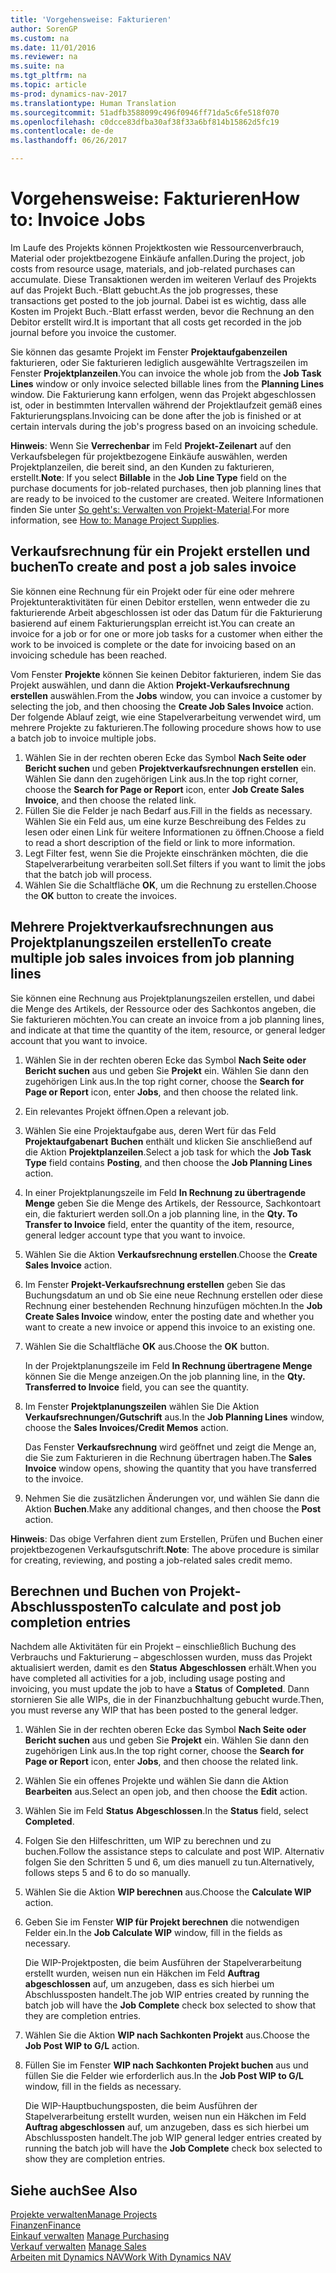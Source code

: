 ```yaml
---
title: 'Vorgehensweise: Fakturieren'
author: SorenGP
ms.custom: na
ms.date: 11/01/2016
ms.reviewer: na
ms.suite: na
ms.tgt_pltfrm: na
ms.topic: article
ms-prod: dynamics-nav-2017
ms.translationtype: Human Translation
ms.sourcegitcommit: 51adfb3588099c496f0946ff71da5c6fe518f070
ms.openlocfilehash: c0dcce83dfba30af38f33a6bf814b15862d5fc19
ms.contentlocale: de-de
ms.lasthandoff: 06/26/2017

---
```


# <a name="how-to-invoice-jobs"></a><span data-ttu-id="5aedb-102">Vorgehensweise: Fakturieren</span><span class="sxs-lookup"><span data-stu-id="5aedb-102">How to: Invoice Jobs</span></span>
<span data-ttu-id="5aedb-103">Im Laufe des Projekts können Projektkosten wie Ressourcenverbrauch, Material oder projektbezogene Einkäufe anfallen.</span><span class="sxs-lookup"><span data-stu-id="5aedb-103">During the project, job costs from resource usage, materials, and job-related purchases can accumulate.</span></span> <span data-ttu-id="5aedb-104">Diese Transaktionen werden im weiteren Verlauf des Projekts auf das Projekt Buch.-Blatt gebucht.</span><span class="sxs-lookup"><span data-stu-id="5aedb-104">As the job progresses, these transactions get posted to the job journal.</span></span> <span data-ttu-id="5aedb-105">Dabei ist es wichtig, dass alle Kosten im Projekt Buch.-Blatt erfasst werden, bevor die Rechnung an den Debitor erstellt wird.</span><span class="sxs-lookup"><span data-stu-id="5aedb-105">It is important that all costs get recorded in the job journal before you invoice the customer.</span></span>

<span data-ttu-id="5aedb-106">Sie können das gesamte Projekt im Fenster **Projektaufgabenzeilen** fakturieren, oder Sie fakturieren lediglich ausgewählte Vertragszeilen im Fenster **Projektplanzeilen**.</span><span class="sxs-lookup"><span data-stu-id="5aedb-106">You can invoice the whole job from the **Job Task Lines** window or only invoice selected billable lines from the **Planning Lines** window.</span></span> <span data-ttu-id="5aedb-107">Die Fakturierung kann erfolgen, wenn das Projekt abgeschlossen ist, oder in bestimmten Intervallen während der Projektlaufzeit gemäß eines Fakturierungsplans.</span><span class="sxs-lookup"><span data-stu-id="5aedb-107">Invoicing can be done after the job is finished or at certain intervals during the job's progress based on an invoicing schedule.</span></span>

<span data-ttu-id="5aedb-108">**Hinweis**: Wenn Sie **Verrechenbar** im Feld **Projekt-Zeilenart** auf den Verkaufsbelegen für projektbezogene Einkäufe auswählen, werden Projektplanzeilen, die bereit sind, an den Kunden zu fakturieren, erstellt.</span><span class="sxs-lookup"><span data-stu-id="5aedb-108">**Note**: If you select **Billable** in the **Job Line Type** field on the purchase documents for job-related purchases, then job planning lines that are ready to be invoiced to the customer are created.</span></span> <span data-ttu-id="5aedb-109">Weitere Informationen finden Sie unter [So geht's: Verwalten von Projekt-Material](projects-how-manage-project-supplies.md).</span><span class="sxs-lookup"><span data-stu-id="5aedb-109">For more information, see [How to: Manage Project Supplies](projects-how-manage-project-supplies.md).</span></span>

## <a name="to-create-and-post-a-job-sales-invoice"></a><span data-ttu-id="5aedb-110">Verkaufsrechnung für ein Projekt erstellen und buchen</span><span class="sxs-lookup"><span data-stu-id="5aedb-110">To create and post a job sales invoice</span></span>  
<span data-ttu-id="5aedb-111">Sie können eine Rechnung für ein Projekt oder für eine oder mehrere Projektunteraktivitäten für einen Debitor erstellen, wenn entweder die zu fakturierende Arbeit abgeschlossen ist oder das Datum für die Fakturierung basierend auf einem Fakturierungsplan erreicht ist.</span><span class="sxs-lookup"><span data-stu-id="5aedb-111">You can create an invoice for a job or for one or more job tasks for a customer when either the work to be invoiced is complete or the date for invoicing based on an invoicing schedule has been reached.</span></span>

<span data-ttu-id="5aedb-112">Vom Fenster **Projekte** können Sie keinen Debitor fakturieren, indem Sie das Projekt auswählen, und dann die Aktion **Projekt-Verkaufsrechnung erstellen** auswählen.</span><span class="sxs-lookup"><span data-stu-id="5aedb-112">From the **Jobs** window, you can invoice a customer by selecting the job, and then choosing the **Create Job Sales Invoice** action.</span></span> <span data-ttu-id="5aedb-113">Der folgende Ablauf zeigt, wie eine Stapelverarbeitung verwendet wird, um mehrere Projekte zu fakturieren.</span><span class="sxs-lookup"><span data-stu-id="5aedb-113">The following procedure shows how to use a batch job to invoice multiple jobs.</span></span>  

1. <span data-ttu-id="5aedb-114">Wählen Sie in der rechten oberen Ecke das Symbol **Nach Seite oder Bericht suchen** und geben **Projektverkaufsrechnungen erstellen** ein. Wählen Sie dann den zugehörigen Link aus.</span><span class="sxs-lookup"><span data-stu-id="5aedb-114">In the top right corner, choose the **Search for Page or Report** icon, enter **Job Create Sales Invoice**, and then choose the related link.</span></span>  
2. <span data-ttu-id="5aedb-115">Füllen Sie die Felder je nach Bedarf aus.</span><span class="sxs-lookup"><span data-stu-id="5aedb-115">Fill in the fields as necessary.</span></span> <span data-ttu-id="5aedb-116">Wählen Sie ein Feld aus, um eine kurze Beschreibung des Feldes zu lesen oder einen Link für weitere Informationen zu öffnen.</span><span class="sxs-lookup"><span data-stu-id="5aedb-116">Choose a field to read a short description of the field or link to more information.</span></span>
3. <span data-ttu-id="5aedb-117">Legt Filter fest, wenn Sie die Projekte einschränken möchten, die die Stapelverarbeitung verarbeiten soll.</span><span class="sxs-lookup"><span data-stu-id="5aedb-117">Set filters if you want to limit the jobs that the batch job will process.</span></span>
3. <span data-ttu-id="5aedb-118">Wählen Sie die Schaltfläche **OK**, um die Rechnung zu erstellen.</span><span class="sxs-lookup"><span data-stu-id="5aedb-118">Choose the **OK** button to create the invoices.</span></span>  

## <a name="to-create-multiple-job-sales-invoices-from-job-planning-lines"></a><span data-ttu-id="5aedb-119">Mehrere Projektverkaufsrechnungen aus Projektplanungszeilen erstellen</span><span class="sxs-lookup"><span data-stu-id="5aedb-119">To create multiple job sales invoices from job planning lines</span></span>  
<span data-ttu-id="5aedb-120">Sie können eine Rechnung aus Projektplanungszeilen erstellen, und dabei die Menge des Artikels, der Ressource oder des Sachkontos angeben, die Sie fakturieren möchten.</span><span class="sxs-lookup"><span data-stu-id="5aedb-120">You can create an invoice from a job planning lines, and indicate at that time the quantity of the item, resource, or general ledger account that you want to invoice.</span></span>

1. <span data-ttu-id="5aedb-121">Wählen Sie in der rechten oberen Ecke das Symbol **Nach Seite oder Bericht suchen** aus und geben Sie **Projekt** ein. Wählen Sie dann den zugehörigen Link aus.</span><span class="sxs-lookup"><span data-stu-id="5aedb-121">In the top right corner, choose the **Search for Page or Report** icon, enter **Jobs**, and then choose the related link.</span></span>
2. <span data-ttu-id="5aedb-122">Ein relevantes Projekt öffnen.</span><span class="sxs-lookup"><span data-stu-id="5aedb-122">Open a relevant job.</span></span>
3. <span data-ttu-id="5aedb-123">Wählen Sie eine Projektaufgabe aus, deren Wert für das Feld **Projektaufgabenart** **Buchen** enthält und klicken Sie anschließend auf die Aktion **Projektplanzeilen**.</span><span class="sxs-lookup"><span data-stu-id="5aedb-123">Select a job task for which the **Job Task Type** field contains **Posting**, and then choose the **Job Planning Lines** action.</span></span>  
4. <span data-ttu-id="5aedb-124">In einer Projektplanungszeile im Feld **In Rechnung zu übertragende Menge** geben Sie die Menge des Artikels, der Ressource, Sachkontoart ein, die fakturiert werden soll.</span><span class="sxs-lookup"><span data-stu-id="5aedb-124">On a job planning line, in the **Qty. To Transfer to Invoice** field, enter the quantity of the item, resource, general ledger account type that you want to invoice.</span></span>  
5. <span data-ttu-id="5aedb-125">Wählen Sie die Aktion **Verkaufsrechnung erstellen**.</span><span class="sxs-lookup"><span data-stu-id="5aedb-125">Choose the **Create Sales Invoice** action.</span></span>
6. <span data-ttu-id="5aedb-126">Im Fenster **Projekt-Verkaufsrechnung erstellen** geben Sie das Buchungsdatum an und ob Sie eine neue Rechnung erstellen oder diese Rechnung einer bestehenden Rechnung hinzufügen möchten.</span><span class="sxs-lookup"><span data-stu-id="5aedb-126">In the **Job Create Sales Invoice** window, enter the posting date and whether you want to create a new invoice or append this invoice to an existing one.</span></span>
7. <span data-ttu-id="5aedb-127">Wählen Sie die Schaltfläche **OK** aus.</span><span class="sxs-lookup"><span data-stu-id="5aedb-127">Choose the **OK** button.</span></span>

    <span data-ttu-id="5aedb-128">In der Projektplanungszeile im Feld **In Rechnung übertragene Menge** können Sie die Menge anzeigen.</span><span class="sxs-lookup"><span data-stu-id="5aedb-128">On the job planning line, in the **Qty. Transferred to Invoice** field, you can see the quantity.</span></span>

8. <span data-ttu-id="5aedb-129">Im Fenster **Projektplanungszeilen** wählen Sie Die Aktion **Verkaufsrechnungen/Gutschrift** aus.</span><span class="sxs-lookup"><span data-stu-id="5aedb-129">In the **Job Planning Lines** window, choose the **Sales Invoices/Credit Memos** action.</span></span>

    <span data-ttu-id="5aedb-130">Das Fenster **Verkaufsrechnung** wird geöffnet und zeigt die Menge an, die Sie zum Fakturieren in die Rechnung übertragen haben.</span><span class="sxs-lookup"><span data-stu-id="5aedb-130">The **Sales Invoice** window opens, showing the quantity that you have transferred to the invoice.</span></span>  
9. <span data-ttu-id="5aedb-131">Nehmen Sie die zusätzlichen Änderungen vor, und wählen Sie dann die Aktion **Buchen**.</span><span class="sxs-lookup"><span data-stu-id="5aedb-131">Make any additional changes, and then choose the **Post** action.</span></span>

<span data-ttu-id="5aedb-132">**Hinweis**: Das obige Verfahren dient zum Erstellen, Prüfen und Buchen einer projektbezogenen Verkaufsgutschrift.</span><span class="sxs-lookup"><span data-stu-id="5aedb-132">**Note**: The above procedure is similar for creating, reviewing, and posting a job-related sales credit memo.</span></span>

## <a name="to-calculate-and-post-job-completion-entries"></a><span data-ttu-id="5aedb-133">Berechnen und Buchen von Projekt-Abschlussposten</span><span class="sxs-lookup"><span data-stu-id="5aedb-133">To calculate and post job completion entries</span></span>  
<span data-ttu-id="5aedb-134">Nachdem alle Aktivitäten für ein Projekt – einschließlich Buchung des Verbrauchs und Fakturierung – abgeschlossen wurden, muss das Projekt aktualisiert werden, damit es den **Status** **Abgeschlossen** erhält.</span><span class="sxs-lookup"><span data-stu-id="5aedb-134">When you have completed all activities for a job, including usage posting and invoicing, you must update the job to have a **Status** of **Completed**.</span></span> <span data-ttu-id="5aedb-135">Dann stornieren Sie alle WIPs, die in der Finanzbuchhaltung gebucht wurde.</span><span class="sxs-lookup"><span data-stu-id="5aedb-135">Then, you must reverse any WIP that has been posted to the general ledger.</span></span>

1. <span data-ttu-id="5aedb-136">Wählen Sie in der rechten oberen Ecke das Symbol **Nach Seite oder Bericht suchen** aus und geben Sie **Projekt** ein. Wählen Sie dann den zugehörigen Link aus.</span><span class="sxs-lookup"><span data-stu-id="5aedb-136">In the top right corner, choose the **Search for Page or Report** icon, enter **Jobs**, and then choose the related link.</span></span>  
2. <span data-ttu-id="5aedb-137">Wählen Sie ein offenes Projekte und wählen Sie dann die Aktion **Bearbeiten** aus.</span><span class="sxs-lookup"><span data-stu-id="5aedb-137">Select an open job, and then choose the **Edit** action.</span></span>
3. <span data-ttu-id="5aedb-138">Wählen Sie im Feld **Status** **Abgeschlossen**.</span><span class="sxs-lookup"><span data-stu-id="5aedb-138">In the **Status** field, select **Completed**.</span></span>
4. <span data-ttu-id="5aedb-139">Folgen Sie den Hilfeschritten, um WIP zu berechnen und zu buchen.</span><span class="sxs-lookup"><span data-stu-id="5aedb-139">Follow the assistance steps to calculate and post WIP.</span></span> <span data-ttu-id="5aedb-140">Alternativ folgen Sie den Schritten 5 und 6, um dies manuell zu tun.</span><span class="sxs-lookup"><span data-stu-id="5aedb-140">Alternatively, follows steps 5 and 6 to do so manually.</span></span>  
5. <span data-ttu-id="5aedb-141">Wählen Sie die Aktion **WIP berechnen** aus.</span><span class="sxs-lookup"><span data-stu-id="5aedb-141">Choose the **Calculate WIP** action.</span></span>
6. <span data-ttu-id="5aedb-142">Geben Sie im Fenster **WIP für Projekt berechnen** die notwendigen Felder ein.</span><span class="sxs-lookup"><span data-stu-id="5aedb-142">In the **Job Calculate WIP** window, fill in the fields as necessary.</span></span>  

     <span data-ttu-id="5aedb-143">Die WIP-Projektposten, die beim Ausführen der Stapelverarbeitung erstellt wurden, weisen nun ein Häkchen im Feld **Auftrag abgeschlossen** auf, um anzugeben, dass es sich hierbei um Abschlussposten handelt.</span><span class="sxs-lookup"><span data-stu-id="5aedb-143">The job WIP entries created by running the batch job will have the **Job Complete** check box selected to show that they are completion entries.</span></span>  

7. <span data-ttu-id="5aedb-144">Wählen Sie die Aktion **WIP nach Sachkonten Projekt** aus.</span><span class="sxs-lookup"><span data-stu-id="5aedb-144">Choose the **Job Post WIP to G/L** action.</span></span>
8. <span data-ttu-id="5aedb-145">Füllen Sie im Fenster **WIP nach Sachkonten Projekt buchen** aus und füllen Sie die Felder wie erforderlich aus.</span><span class="sxs-lookup"><span data-stu-id="5aedb-145">In the **Job Post WIP to G/L** window, fill in the fields as necessary.</span></span>  

     <span data-ttu-id="5aedb-146">Die WIP-Hauptbuchungsposten, die beim Ausführen der Stapelverarbeitung erstellt wurden, weisen nun ein Häkchen im Feld **Auftrag abgeschlossen** auf, um anzugeben, dass es sich hierbei um Abschlussposten handelt.</span><span class="sxs-lookup"><span data-stu-id="5aedb-146">The job WIP general ledger entries created by running the batch job will have the **Job Complete** check box selected to show they are completion entries.</span></span>

## <a name="see-also"></a><span data-ttu-id="5aedb-147">Siehe auch</span><span class="sxs-lookup"><span data-stu-id="5aedb-147">See Also</span></span>
[<span data-ttu-id="5aedb-148">Projekte verwalten</span><span class="sxs-lookup"><span data-stu-id="5aedb-148">Manage Projects</span></span>](projects-manage-projects.md)  
[<span data-ttu-id="5aedb-149">Finanzen</span><span class="sxs-lookup"><span data-stu-id="5aedb-149">Finance</span></span>](finance-setup.md)  
<span data-ttu-id="5aedb-150">[Einkauf verwalten](purchasing-manage-purchasing.md)       </span><span class="sxs-lookup"><span data-stu-id="5aedb-150">[Manage Purchasing](purchasing-manage-purchasing.md)       </span></span>  
<span data-ttu-id="5aedb-151">[Verkauf verwalten](sales-manage-sales.md)    </span><span class="sxs-lookup"><span data-stu-id="5aedb-151">[Manage Sales](sales-manage-sales.md)    </span></span>  
[<span data-ttu-id="5aedb-152">Arbeiten mit Dynamics NAV</span><span class="sxs-lookup"><span data-stu-id="5aedb-152">Work With Dynamics NAV</span></span>](ui-work-product.md)  

